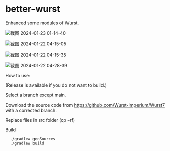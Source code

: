 # better-wurst
Enhanced some modules of Wurst.

![截图 2024-01-23 01-14-40](https://github.com/xbound/better-wurst/assets/54498130/d250f818-40af-406d-b9f9-1576f1746e37)

![截图 2024-01-22 04-15-05](https://github.com/xbound/better-wurst/assets/54498130/3aea35ea-380f-4ef4-944b-74d69481379b)

![截图 2024-01-22 04-15-35](https://github.com/xbound/better-wurst/assets/54498130/02b28b88-dd28-4ae0-9f11-77caefb50856)

![截图 2024-01-22 04-28-39](https://github.com/xbound/better-wurst/assets/54498130/9a98ff61-1dc6-4f83-99f8-d5871289dfc6)

How to use:

(Release is available if you do not want to build.)

Select a branch except main.

Download the source code from https://github.com/Wurst-Imperium/Wurst7 with a corrected branch.

Replace files in src folder (cp -rf)

Build
```
  ./gradlew genSources
  ./gradlew build
```
